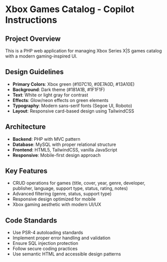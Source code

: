 # Xbox Games Catalog - Copilot Instructions

<!-- Use this file to provide workspace-specific custom instructions to Copilot. For more details, visit https://code.visualstudio.com/docs/copilot/copilot-customization#_use-a-githubcopilotinstructionsmd-file -->

## Project Overview

This is a PHP web application for managing Xbox Series X|S games catalog with a modern gaming-inspired UI.

## Design Guidelines

- **Primary Colors**: Xbox green (#107C10, #0E7A0D, #13A10E)
- **Background**: Dark theme (#181A1B, #1F1F1F)
- **Text**: White or light gray for contrast
- **Effects**: Glow/neon effects on green elements
- **Typography**: Modern sans-serif fonts (Segoe UI, Roboto)
- **Layout**: Responsive card-based design using TailwindCSS

## Architecture

- **Backend**: PHP with MVC pattern
- **Database**: MySQL with proper relational structure
- **Frontend**: HTML5, TailwindCSS, vanilla JavaScript
- **Responsive**: Mobile-first design approach

## Key Features

- CRUD operations for games (title, cover, year, genre, developer, publisher, language, support type, status, rating, notes)
- Advanced filtering (genre, status, support type)
- Responsive design optimized for mobile
- Xbox gaming aesthetic with modern UI/UX

## Code Standards

- Use PSR-4 autoloading standards
- Implement proper error handling and validation
- Ensure SQL injection protection
- Follow secure coding practices
- Use semantic HTML and accessible design patterns
